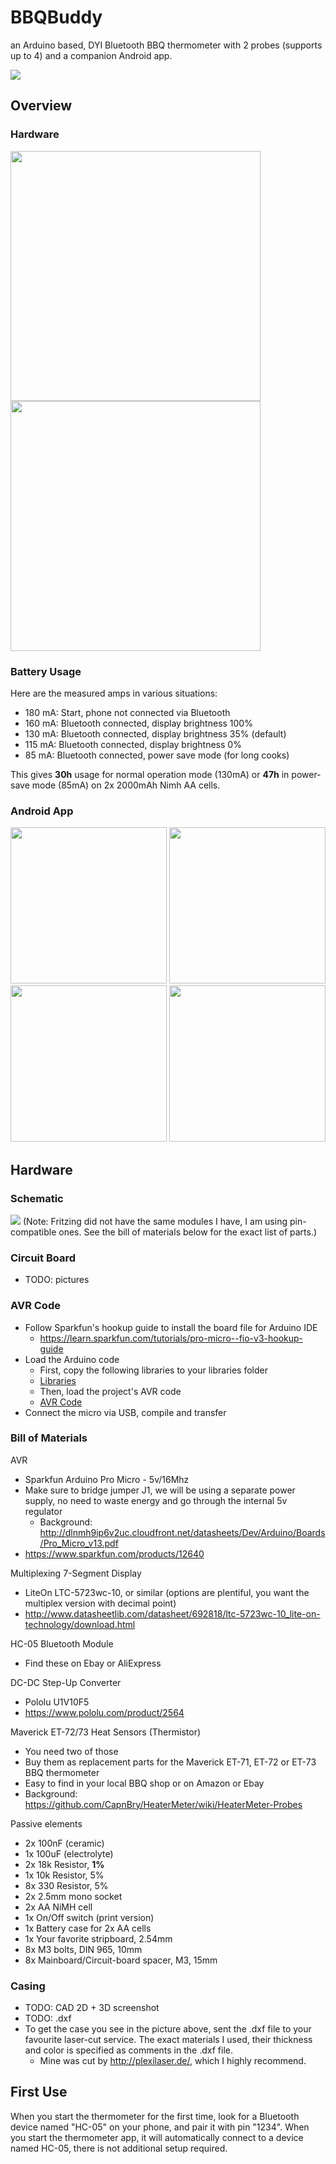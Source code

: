# BBQBuddy
an Arduino based, DYI Bluetooth BBQ thermometer with 2 probes (supports up to 4) and a companion Android app.

<img src="/app/src/main/res/mipmap-xxxhdpi/bbq.png">

## Overview
### Hardware
<img src="/Media/casing.jpg" width="400">
<img src="/Media/casing2.jpg" width="400">

### Battery Usage
Here are the measured amps in various situations: 
* 180 mA: Start, phone not connected via Bluetooth
* 160 mA: Bluetooth connected, display brightness 100%
* 130 mA: Bluetooth connected, display brightness 35% (default)
* 115 mA: Bluetooth connected, display brightness 0%
*  85 mA: Bluetooth connected, power save mode (for long cooks)

This gives **30h** usage for normal operation mode (130mA) or **47h** in power-save mode (85mA) on 2x 2000mAh Nimh AA cells.

### Android App
<img src="/Media/current.png" width="250">
<img src="/Media/graph_portrait.png" width="250">
<img src="/Media/menu.png" width="250">
<img src="/Media/settings.png" width="250">

## Hardware 
### Schematic
<img src="/Media/bbqbuddy_schematic.jpg">
(Note: Fritzing did not have the same modules I have, I am using pin-compatible ones. See the bill of materials below for the exact list of parts.)

### Circuit Board
* TODO: pictures

### AVR Code
* Follow Sparkfun's hookup guide to install the board file for Arduino IDE
  * https://learn.sparkfun.com/tutorials/pro-micro--fio-v3-hookup-guide
* Load the Arduino code
  * First, copy the following libraries to your libraries folder
  * [Libraries](/Arduino/libraries)
  * Then, load the project's AVR code
  * [AVR Code](/Arduino/bbqbuddy.ino)
* Connect the micro via USB, compile and transfer

### Bill of Materials
AVR
* Sparkfun Arduino Pro Micro - 5v/16Mhz
* Make sure to bridge jumper J1, we will be using a separate power supply, no need to waste energy and go through the internal 5v regulator 
  * Background: http://dlnmh9ip6v2uc.cloudfront.net/datasheets/Dev/Arduino/Boards/Pro_Micro_v13.pdf
* https://www.sparkfun.com/products/12640

Multiplexing 7-Segment Display
* LiteOn LTC-5723wc-10, or similar (options are plentiful, you want the multiplex version with decimal point)
* http://www.datasheetlib.com/datasheet/692818/ltc-5723wc-10_lite-on-technology/download.html

HC-05 Bluetooth Module
* Find these on Ebay or AliExpress

DC-DC Step-Up Converter
* Pololu U1V10F5
* https://www.pololu.com/product/2564

Maverick ET-72/73 Heat Sensors (Thermistor)
* You need two of those
* Buy them as replacement parts for the Maverick ET-71, ET-72 or ET-73 BBQ thermometer
* Easy to find in your local BBQ shop or on Amazon or Ebay
* Background: https://github.com/CapnBry/HeaterMeter/wiki/HeaterMeter-Probes

Passive elements
* 2x 100nF (ceramic)
* 1x 100uF (electrolyte)
* 2x 18k Resistor, **1%**
* 1x 10k Resistor, 5%
* 8x 330 Resistor, 5%
* 2x 2.5mm mono socket
* 2x AA NiMH cell
* 1x On/Off switch (print version)
* 1x Battery case for 2x AA cells
* 1x Your favorite stripboard, 2.54mm
* 8x M3 bolts, DIN 965, 10mm
* 8x Mainboard/Circuit-board spacer, M3, 15mm

### Casing
* TODO: CAD 2D + 3D screenshot
* TODO: .dxf
* To get the case you see in the picture above, sent the .dxf file to your favourite laser-cut service. The exact materials I used, their thickness and color is specified as comments in the .dxf file. 
  * Mine was cut by http://plexilaser.de/, which I highly recommend. 

## First Use
When you start the thermometer for the first time, look for a Bluetooth device named "HC-05" on your phone, and pair it with pin "1234". When you start the thermometer app, it will automatically connect to a device named HC-05, there is not additional setup required. 